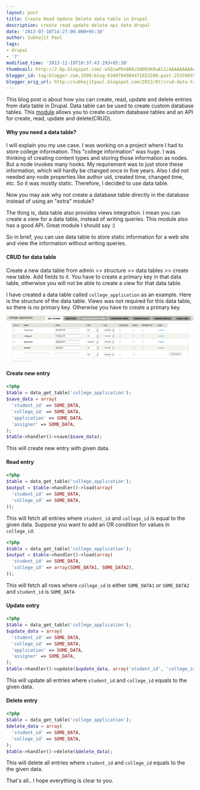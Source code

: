 ```yaml
---
layout: post
title: Create Read Update Delete data table in Drupal
description: create read update delete api data drupal
date: '2013-07-10T14:27:00.000+05:30'
author: Subhojit Paul
tags:
- drupal
- '7'
modified_time: '2013-11-19T10:37:43.293+05:30'
thumbnail: http://2.bp.blogspot.com/-wSEcwPOv088/Ud0EHX0uAlI/AAAAAAAAAnE/aJnJ_EhlSGQ/s72-c/Selection_005.png
blogger_id: tag:blogger.com,1999:blog-6340784984471653280.post-2535985540819512472
blogger_orig_url: http://subhojitpaul.blogspot.com/2013/07/crud-data-table-in-drupal.html
---
```


This blog post is about how you can create, read, update and delete entries from data table in Drupal. Data table can be used to create custom database tables. This [module](https://drupal.org/project/data) allows you to create custom database tables and an API for create, read, update and delete(CRUD).

#### Why you need a data table?

I will explain you my use case. I was working on a project where I had to store college information. This "college information" was huge. I was thinking of creating content types and storing those information as nodes. But a node invokes many hooks. My requirement was to just store these information, which will hardly be changed once in five years. Also I did not needed any node properties like author uid, created time, changed time, etc. So it was mostly static. Therefore, I decided to use data table.

Now you may ask why not create a database table directly in the database instead of using an "extra" module?

The thing is, data table also provides views integration. I mean you can create a view for a data table, instead of writing queries. This module also has a good API. Great module I should say :)

So in brief, you can use data table to store static information for a web site and view the information without writing queries.

#### CRUD for data table

Create a new data table from admin >> structure >> data tables >> create new table. Add fields to it. You have to create a primary key in that data table, otherwise you will not be able to create a view for that data table.

I have created a data table called `college_application` as an example. Here is the structure of the data table. Views was not required for this data table, so there is no primary key. Otherwise you have to create a primary key.

[![](../images/post_3/crud-table.png)](../images/post_3/crud-table.png)

#### Create new entry

```php
<?php
$table = data_get_table('college_application');
$save_data = array(
  'student_id' => SOME_DATA,
  'college_id' => SOME_DATA,
  'application' => SOME_DATA,
  'assigner' => SOME_DATA,
);
$table->handler()->save($save_data);
```

This will create new entry with given data.

#### Read entry

```php
<?php
$table = data_get_table('college_application');
$output = $table->handler()->load(array(
  'student_id' => SOME_DATA,
  'college_id' => SOME_DATA,
));
```

This will fetch all entries where `student_id` and `college_id` is equal to the given data.
Suppose you want to add an OR condition for values in `college_id`:

```php
<?php
$table = data_get_table('college_application');
$output = $table->handler()->load(array(
  'student_id' => SOME_DATA,
  'college_id' => array(SOME_DATA1, SOME_DATA2),
));
```

This will fetch all rows where `college_id` is either `SOME_DATA1` or `SOME_DATA2` and `student_id` is `SOME_DATA`

#### Update entry

```php
<?php
$table = data_get_table('college_application');
$update_data = array(
  'student_id' => SOME_DATA,
  'college_id' => SOME_DATA,
  'application' => SOME_DATA,
  'assigner' => SOME_DATA,
);
$table->handler()->update($update_data, array('student_id', 'college_id'));
```

This will update all entries where `student_id` and `college_id` equals to the given data.

#### Delete entry

```php
<?php
$table = data_get_table('college_application');
$delete_data = array(
  'student_id' => SOME_DATA,
  'college_id' => SOME_DATA,
);
$table->handler()->delete($delete_data);
```

This will delete all entries where `student_id` and `college_id` equals to the the given data.

That's all.. I hope everything is clear to you.
